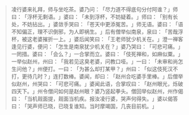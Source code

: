 
> 凌行婆来礼拜，师与坐吃茶。婆乃问：​「尽力道不得底句分付阿谁？​」师曰：​「浮杯无剩语。​」婆曰：​「未到浮杯，不妨疑着。​」师曰：​「别有长处，不妨拈出。​」婆敛手哭曰：​「苍天中更添冤苦。​」师无语。婆曰：​「语不知偏正，理不识倒邪，为人即祸生。​」后有僧举似南泉，泉曰：​「苦哉浮杯，被这老婆摧折一上。​」婆后闻笑曰：​「王老师犹少机关在。​」澄一禅客逢见行婆，便问：​「怎生是南泉犹少机关在？​」婆乃哭曰：​「可悲可痛。​」一罔措。婆曰：​「会么？​」一合掌而立。婆曰：​「伎死禅和，如麻似粟。​」一举似赵州，州曰：​「我若见这臭老婆，问教口哑。​」一曰：​「未审和尚怎生问他？​」州便打。一曰：​「为甚么却打某甲？​」州曰：​「似这伎死汉不打，更待几时？​」连打数棒。婆闻，却曰：​「赵州合吃婆手里棒。​」后僧举似赵州，州哭曰：​「可悲可痛。​」婆闻此语，合掌叹曰：​「赵州眼光，烁破四天下。​」州令僧问如何是赵州眼？婆乃竖起拳头。僧回举似赵州，州作偈曰：​「当机觌面提，觌面当机疾。报汝凌行婆，哭声何得失。​」婆以偈答曰：​「哭声师已晓，已晓复谁知。当时摩竭国，几丧目前机。​」
